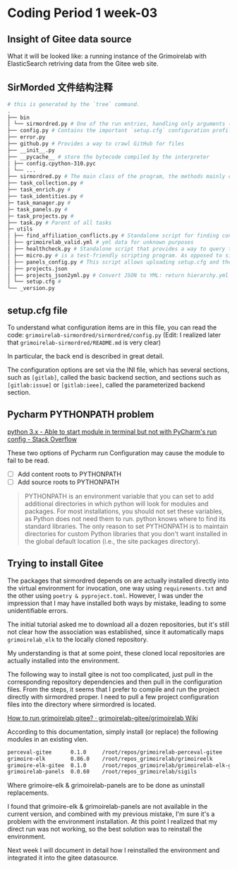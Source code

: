 # Coding Period 1 week-03

## Insight of Gitee data source

What it will be looked like: a running instance of the Grimoirelab with ElasticSearch retriving data from the Gitee web site.

## SirMorded 文件结构注释

```bash
# this is generated by the `tree` command.
.
├── bin
│ └── sirmordred.py # One of the run entries, handling only arguments (-c -t -p), calls `from sirmordred.sirmordred import SirMordred` in the root directory. Included in `pyproject.toml - [tool.poetry.scripts]`
├── config.py # Contains the important `setup.cfg` configuration profile, and methods for creating and reading configuration files
├── error.py
├── github.py # Provides a way to crawl GitHub for files
├── __init__.py
├── __pycache__ # store the bytecode compiled by the interpreter
│ ├── config.cpython-310.pyc
│ └── ...
├── sirmordred.py # The main class of the program, the methods mainly call all subsequent tasks
├── task_collection.py #
├── task_enrich.py #
├── task_identities.py #
├─ task_manager.py #
├─ task_panels.py #
├─ task_projects.py #
├── task.py # Parent of all tasks
├─ utils
│ ├── find_affiliation_conflicts.py # Standalone script for finding conflicts in organizations to which they belong
│ ├── grimoirelab_valid.yml # yml data for unknown purposes
│ ├── healthcheck.py # Standalone script that provides a way to query the log for error reporting information. Contained in `pyproject.toml - [tool.poetry.scripts]`
│ ├── micro.py # is a test-friendly scripting program. As opposed to sirmordred.py, which executes the project in its entirety, micro.py can be parameterized to determine only which tasks are executed for testing purposes. Included in `pyproject.toml - [tool.poetry.scripts]`
│ ├── panels_config.py # This script allows uploading setup.cfg and the dashboards used in the top menu. It depends on the task panel and the task panel menu class. Look at the main function to see what the movement is doing. Included in `pyproject.toml - [tool.poetry.scripts]`
│ ├── projects.json
│ ├── projects_json2yml.py # Convert JSON to YML: return hierarchy.yml and projects_repo.yml don't know what to do
│ └── setup.cfg #
└── _version.py
```

## setup.cfg file

To understand what configuration items are in this file, you can read the code: `grimoirelab-sirmordred/sirmordred/config.py` (Edit: I realized later that `grimoirelab-sirmordred/README.md` is very clear)

In particular, the back end is described in great detail.

The configuration options are set via the INI file, which has several sections, such as `[gitlab]`, called the basic backend section, and sections such as `[gitlab:issue]` or `[gitlab:ieee]`, called the parameterized backend section.

## Pycharm PYTHONPATH problem

[python 3.x - Able to start module in terminal but not with PyCharm's run config - Stack Overflow](https://stackoverflow.com/questions/70555130/able-to-start-module-in-terminal-but-not-with-pycharms-run-config)

These two options of Pycharm run Configuration may cause the module to fail to be read.

- [ ] Add content roots to PYTHONPATH
- [ ] Add source roots to PYTHONPATH

> PYTHONPATH is an environment variable that you can set to add additional directories in which python will look for modules and packages. For most installations, you should not set these variables, as Python does not need them to run. python knows where to find its standard libraries. The only reason to set PYTHONPATH is to maintain directories for custom Python libraries that you don't want installed in the global default location (i.e., the site packages directory).

## Trying to install Gitee

The packages that sirmordred depends on are actually installed directly into the virtual environment for invocation, one way using `requirements.txt` and the other using `poetry & pyproject.toml`. However, I was under the impression that I may have installed both ways by mistake, leading to some unidentifiable errors.

The initial tutorial asked me to download all a dozen repositories, but it's still not clear how the association was established, since it automatically maps `grimoirelab_elk` to the locally cloned repository.

My understanding is that at some point, these cloned local repositories are actually installed into the environment.

The following way to install gitee is not too complicated, just pull in the corresponding repository dependencies and then pull in the configuration files. From the steps, it seems that I prefer to compile and run the project directly with sirmordred proper. I need to pull a few project configuration files into the directory where sirmordred is located.

[How to run grimoirelab gitee? · grimoirelab-gitee/grimoirelab Wiki](https://github.com/grimoirelab-gitee/grimoirelab/wiki/How-to-run-grimoirelab-gitee%3F)

According to this documentation, simply install (or replace) the following modules in an existing vlen.

```BASH
perceval-gitee      0.1.0     /root/repos/grimoirelab-perceval-gitee
grimoire-elk        0.86.0    /root/repos_grimoirelab/grimoireelk
grimoire-elk-gitee  0.1.0     /root/repos_grimoirelab/grimoirelab-elk-gitee
grimoirelab-panels  0.0.60    /root/repos_grimoirelab/sigils
```

Where grimoire-elk & grimoirelab-panels are to be done as uninstall replacements.

I found that grimoire-elk & grimoirelab-panels are not available in the current version, and combined with my previous mistake, I'm sure it's a problem with the environment installation. At this point I realized that my direct run was not working, so the best solution was to reinstall the environment.

Next week I will document in detail how I reinstalled the environment and integrated it into the gitee datasource.
